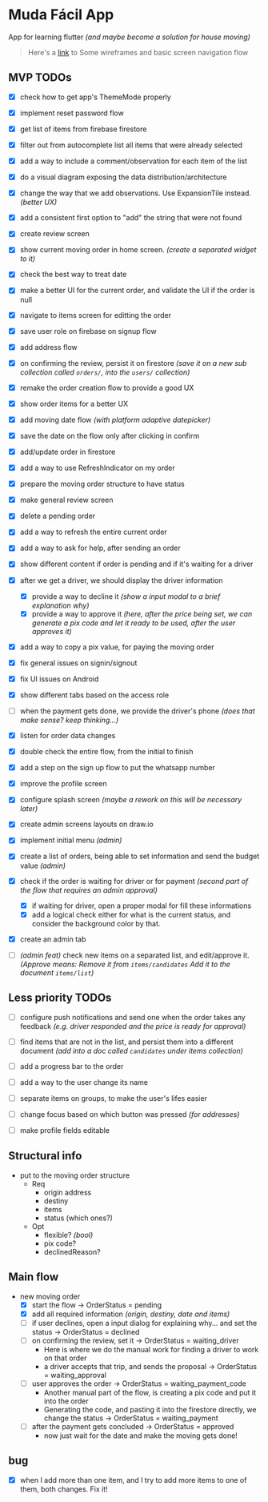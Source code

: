# Muda Fácil App

App for learning flutter _(and maybe become a solution for house moving)_

> Here's a [link](https://app.diagrams.net/#G1ddqhjFzTeCn-ubGbUCgLDcDuqTYL2Z4N) to Some wireframes and basic screen navigation flow

## MVP TODOs

- [x] check how to get app's ThemeMode properly
- [x] implement reset password flow
- [x] get list of items from firebase firestore
- [x] filter out from autocomplete list all items that were already selected
- [x] add a way to include a comment/observation for each item of the list
- [x] do a visual diagram exposing the data distribution/architecture
- [x] change the way that we add observations. Use ExpansionTile instead. _(better UX)_
- [x] add a consistent first option to "add" the string that were not found
- [x] create review screen
- [x] show current moving order in home screen. _(create a separated widget to it)_
- [x] check the best way to treat date
- [x] make a better UI for the current order, and validate the UI if the order is null
- [x] navigate to items screen for editting the order
- [x] save user role on firebase on signup flow
- [x] add address flow
- [x] on confirming the review, persist it on firestore _(save it on a new sub collection called `orders/`, into the `users/` collection)_
- [x] remake the order creation flow to provide a good UX
- [x] show order items for a better UX
- [x] add moving date flow _(with platform adaptive datepicker)_
- [x] save the date on the flow only after clicking in confirm
- [x] add/update order in firestore
- [x] add a way to use RefreshIndicator on my order
- [x] prepare the moving order structure to have status
- [x] make general review screen
- [x] delete a pending order
- [x] add a way to refresh the entire current order
- [x] add a way to ask for help, after sending an order
- [x] show different content if order is pending and if it's waiting for a driver
- [x] after we get a driver, we should display the driver information
  - [x] provide a way to decline it _(show a input modal to a brief explanation why)_
  - [x] provide a way to approve it _(here, after the price being set, we can generate a pix code and let it ready to be used, after the user approves it)_
- [x] add a way to copy a pix value, for paying the moving order
- [x] fix general issues on signin/signout
- [x] fix UI issues on Android
- [x] show different tabs based on the access role
- [ ] when the payment gets done, we provide the driver's phone _(does that make sense? keep thinking...)_
- [x] listen for order data changes
- [x] double check the entire flow, from the initial to finish
- [x] add a step on the sign up flow to put the whatsapp number
- [x] improve the profile screen
- [x] configure splash screen _(maybe a rework on this will be necessary later)_
- [x] create admin screens layouts on draw.io
- [x] implement initial menu _(admin)_
- [x] create a list of orders, being able to set information and send the budget value _(admin)_
- [x] check if the order is waiting for driver or for payment _(second part of the flow that requires an admin approval)_

  - [x] if waiting for driver, open a proper modal for fill these informations
  - [x] add a logical check either for what is the current status, and consider the background color by that.

- [x] create an admin tab

- [ ] _(admin feat)_ check new items on a separated list, and edit/approve it. _(Approve means: Remove it from `items/candidates` Add it to the document `items/list`)_

## Less priority TODOs

- [ ] configure push notifications and send one when the order takes any feedback _(e.g. driver responded and the price is ready for approval)_

- [ ] find items that are not in the list, and persist them into a different document _(add into a doc called `candidates` under items collection)_

- [ ] add a progress bar to the order

- [ ] add a way to the user change its name

- [ ] separate items on groups, to make the user's lifes easier

- [ ] change focus based on which button was pressed _(for addresses)_

- [ ] make profile fields editable

## Structural info

- put to the moving order structure
  - Req
    - origin address
    - destiny
    - items
    - status (which ones?)
  - Opt
    - flexible? _(bool)_
    - pix code?
    - declinedReason?

## Main flow

- new moving order
  - [x] start the flow -> OrderStatus = pending
  - [x] add all required information _(origin, destiny, date and items)_
  - [ ] if user declines, open a input dialog for explaining why... and set the status -> OrderStatus = declined
  - [ ] on confirming the review, set it -> OrderStatus = waiting_driver
    - Here is where we do the manual work for finding a driver to work on that order
    - a driver accepts that trip, and sends the proposal -> OrderStatus = waiting_approval
  - [ ] user approves the order -> OrderStatus = waiting_payment_code
    - Another manual part of the flow, is creating a pix code and put it into the order
    - Generating the code, and pasting it into the firestore directly, we change the status -> OrderStatus = waiting_payment
  - [ ] after the payment gets concluded -> OrderStatus = approved
    - now just wait for the date and make the moving gets done!

## bug

- [x] when I add more than one item, and I try to add more items to one of them, both changes. Fix it!
